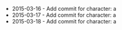 - 2015-03-16 - Add commit for character: a
- 2015-03-17 - Add commit for character: a
- 2015-03-18 - Add commit for character: a
